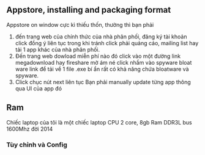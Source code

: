 ## Appstore, installing and packaging format

Appstore on window cực kì thiếu thốn, thường thì bạn phải 
1. đến trang web của chính thức của nhà phân phối, đăng ký tài khoản click đồng ý liên tục trong khi tránh click phải quảng cáo, mailing list hay tải 1 app khác của nhà phân phối.
2. Đến trang web dowload miễn phí nào đó click vào một đường link megadownload hay fireshare mờ ám né click nhầm vào spyware bloat ware link để tải về 1 file .exe bí ẩn rất có khả năng chứa bloatware và spyware.
3. Click chục nút next liên tục
Bạn phải manually update từng app thông qua UI của app đó

## Ram
Chiếc laptop của tôi là một chiếc laptop CPU 2 core, 8gb Ram DDR3L bus 1600Mhz đời 2014
### Tùy chỉnh và Config 
